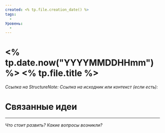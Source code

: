 ```yaml
---
created: <% tp.file.creation_date() %>
tags:
  -
Уровень:
  -
---
```

# <% tp.date.now("YYYYMMDDHHmm") %> <% tp.file.title %>

*Ссылка на StructureNote:*
*Ссылка на исходник или контекст (если есть):* 

# Связанные идеи

---

*Что стоит развить? Какие вопросы возникли?* 